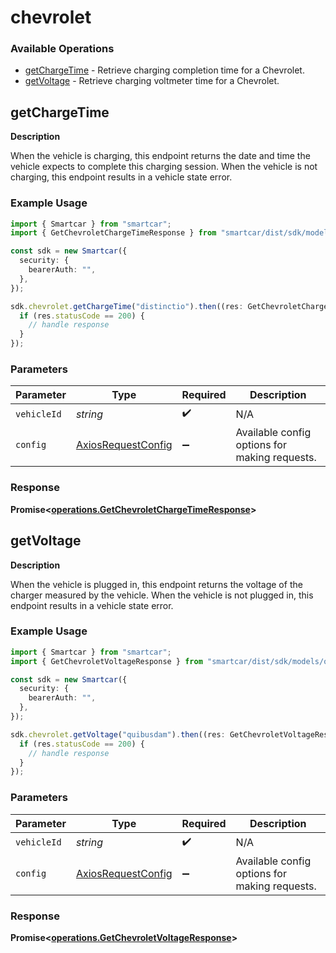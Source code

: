 # chevrolet

### Available Operations

* [getChargeTime](#getchargetime) - Retrieve charging completion time for a Chevrolet.
* [getVoltage](#getvoltage) - Retrieve charging voltmeter time for a Chevrolet.

## getChargeTime

__Description__

When the vehicle is charging, this endpoint returns the date and time the vehicle expects to complete this charging session. When the vehicle is not charging, this endpoint results in a vehicle state error.

### Example Usage

```typescript
import { Smartcar } from "smartcar";
import { GetChevroletChargeTimeResponse } from "smartcar/dist/sdk/models/operations";

const sdk = new Smartcar({
  security: {
    bearerAuth: "",
  },
});

sdk.chevrolet.getChargeTime("distinctio").then((res: GetChevroletChargeTimeResponse) => {
  if (res.statusCode == 200) {
    // handle response
  }
});
```

### Parameters

| Parameter                                                    | Type                                                         | Required                                                     | Description                                                  |
| ------------------------------------------------------------ | ------------------------------------------------------------ | ------------------------------------------------------------ | ------------------------------------------------------------ |
| `vehicleId`                                                  | *string*                                                     | :heavy_check_mark:                                           | N/A                                                          |
| `config`                                                     | [AxiosRequestConfig](https://axios-http.com/docs/req_config) | :heavy_minus_sign:                                           | Available config options for making requests.                |


### Response

**Promise<[operations.GetChevroletChargeTimeResponse](../../models/operations/getchevroletchargetimeresponse.md)>**


## getVoltage

__Description__

When the vehicle is plugged in, this endpoint returns the voltage of the charger measured by the vehicle. When the vehicle is not plugged in, this endpoint results in a vehicle state error.

### Example Usage

```typescript
import { Smartcar } from "smartcar";
import { GetChevroletVoltageResponse } from "smartcar/dist/sdk/models/operations";

const sdk = new Smartcar({
  security: {
    bearerAuth: "",
  },
});

sdk.chevrolet.getVoltage("quibusdam").then((res: GetChevroletVoltageResponse) => {
  if (res.statusCode == 200) {
    // handle response
  }
});
```

### Parameters

| Parameter                                                    | Type                                                         | Required                                                     | Description                                                  |
| ------------------------------------------------------------ | ------------------------------------------------------------ | ------------------------------------------------------------ | ------------------------------------------------------------ |
| `vehicleId`                                                  | *string*                                                     | :heavy_check_mark:                                           | N/A                                                          |
| `config`                                                     | [AxiosRequestConfig](https://axios-http.com/docs/req_config) | :heavy_minus_sign:                                           | Available config options for making requests.                |


### Response

**Promise<[operations.GetChevroletVoltageResponse](../../models/operations/getchevroletvoltageresponse.md)>**

